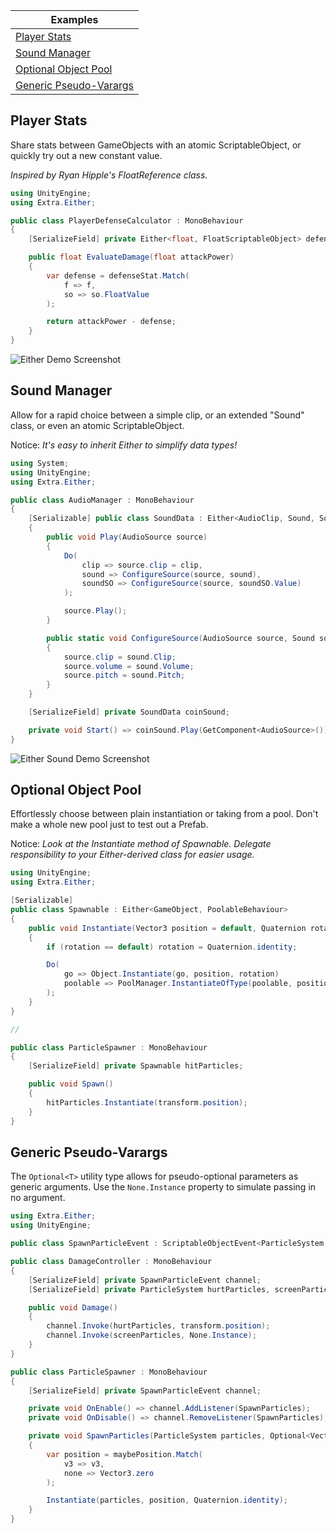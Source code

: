 | Examples |
| - |
| [Player Stats](#player-stats) |
| [Sound Manager](#sound-manager) |
| [Optional Object Pool](#optional-object-pool) |
| [Generic Pseudo-Varargs](#generic-pseudo-varargs) |

## Player Stats
Share stats between GameObjects with an atomic ScriptableObject, or quickly try out a new constant value.

_Inspired by Ryan Hipple's FloatReference class._

```cs
using UnityEngine;
using Extra.Either;

public class PlayerDefenseCalculator : MonoBehaviour
{
    [SerializeField] private Either<float, FloatScriptableObject> defenseStat;

    public float EvaluateDamage(float attackPower)
    {
        var defense = defenseStat.Match(
            f => f,
            so => so.FloatValue
        );

        return attackPower - defense;
    }
}
```
![Either Demo Screenshot](https://user-images.githubusercontent.com/38191432/159398887-358422b2-47e8-4d67-ad8c-7b65c9443696.png)

## Sound Manager
Allow for a rapid choice between a simple clip, or an extended "Sound" class, or even an atomic ScriptableObject.

Notice: _It's easy to inherit Either to simplify data types!_

```cs
using System;
using UnityEngine;
using Extra.Either;

public class AudioManager : MonoBehaviour
{
    [Serializable] public class SoundData : Either<AudioClip, Sound, SoundScriptableObject> 
    {
        public void Play(AudioSource source)
        {
            Do(
                clip => source.clip = clip,
                sound => ConfigureSource(source, sound),
                soundSO => ConfigureSource(source, soundSO.Value)
            );

            source.Play();
        }

        public static void ConfigureSource(AudioSource source, Sound sound)
        {
            source.clip = sound.Clip;
            source.volume = sound.Volume;
            source.pitch = sound.Pitch;
        }   
    }

    [SerializeField] private SoundData coinSound;

    private void Start() => coinSound.Play(GetComponent<AudioSource>());
}
```
![Either Sound Demo Screenshot](https://user-images.githubusercontent.com/38191432/159398910-f0681ef7-2a6f-4124-b3dd-411d41913759.png)

## Optional Object Pool
Effortlessly choose between plain instantiation or taking from a pool. Don't make a whole new pool just to test out a Prefab.

Notice: _Look at the Instantiate method of Spawnable. Delegate responsibility to your Either-derived class for easier usage._

```cs
using UnityEngine;
using Extra.Either;

[Serializable] 
public class Spawnable : Either<GameObject, PoolableBehaviour> 
{
    public void Instantiate(Vector3 position = default, Quaternion rotation = default)
    {
        if (rotation == default) rotation = Quaternion.identity;

        Do(
            go => Object.Instantiate(go, position, rotation)
            poolable => PoolManager.InstantiateOfType(poolable, position, rotation)
        );
    }
}

//

public class ParticleSpawner : MonoBehaviour
{
    [SerializeField] private Spawnable hitParticles;

    public void Spawn()
    {
        hitParticles.Instantiate(transform.position);
    }
}

```

## Generic Pseudo-Varargs

The `Optional<T>` utility type allows for pseudo-optional parameters as generic arguments. Use the `None.Instance` property to simulate passing in no argument.

```cs
using Extra.Either;
using UnityEngine;

public class SpawnParticleEvent : ScriptableObjectEvent<ParticleSystem, Optional<Vector3>> { }

public class DamageController : MonoBehaviour
{
    [SerializeField] private SpawnParticleEvent channel;
    [SerializeField] private ParticleSystem hurtParticles, screenParticles;

    public void Damage()
    {
        channel.Invoke(hurtParticles, transform.position);
        channel.Invoke(screenParticles, None.Instance);
    }
}

public class ParticleSpawner : MonoBehaviour
{
    [SerializeField] private SpawnParticleEvent channel;

    private void OnEnable() => channel.AddListener(SpawnParticles);
    private void OnDisable() => channel.RemoveListener(SpawnParticles);

    private void SpawnParticles(ParticleSystem particles, Optional<Vector3> maybePosition)
    {
        var position = maybePosition.Match(
            v3 => v3,
            none => Vector3.zero
        );

        Instantiate(particles, position, Quaternion.identity);
    }
}
```
